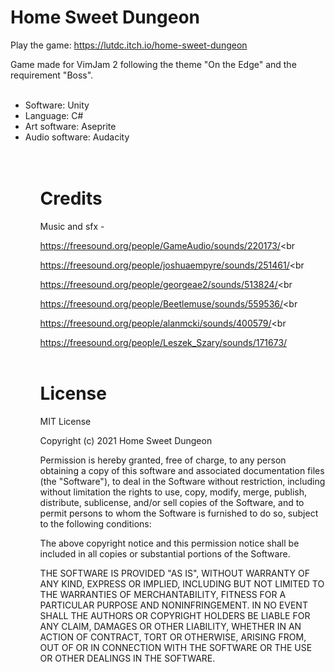# Home Sweet Dungeon

Play the game: https://lutdc.itch.io/home-sweet-dungeon

Game made for VimJam 2 following the theme "On the Edge" and the requirement "Boss".<br><br>

<ul>
  <li> Software: Unity
  <li> Language: C#
  <li> Art software: Aseprite
  <li> Audio software: Audacity
<ul><br><br>
  
# Credits
Music and sfx - 

https://freesound.org/people/GameAudio/sounds/220173/<br

https://freesound.org/people/joshuaempyre/sounds/251461/<br

https://freesound.org/people/georgeae2/sounds/513824/<br

https://freesound.org/people/Beetlemuse/sounds/559536/<br

https://freesound.org/people/alanmcki/sounds/400579/<br

https://freesound.org/people/Leszek_Szary/sounds/171673/<br><br>
  
# License
MIT License

Copyright (c) 2021 Home Sweet Dungeon

Permission is hereby granted, free of charge, to any person obtaining a copy
of this software and associated documentation files (the "Software"), to deal
in the Software without restriction, including without limitation the rights
to use, copy, modify, merge, publish, distribute, sublicense, and/or sell
copies of the Software, and to permit persons to whom the Software is
furnished to do so, subject to the following conditions:

The above copyright notice and this permission notice shall be included in all
copies or substantial portions of the Software.

THE SOFTWARE IS PROVIDED "AS IS", WITHOUT WARRANTY OF ANY KIND, EXPRESS OR
IMPLIED, INCLUDING BUT NOT LIMITED TO THE WARRANTIES OF MERCHANTABILITY,
FITNESS FOR A PARTICULAR PURPOSE AND NONINFRINGEMENT. IN NO EVENT SHALL THE
AUTHORS OR COPYRIGHT HOLDERS BE LIABLE FOR ANY CLAIM, DAMAGES OR OTHER
LIABILITY, WHETHER IN AN ACTION OF CONTRACT, TORT OR OTHERWISE, ARISING FROM,
OUT OF OR IN CONNECTION WITH THE SOFTWARE OR THE USE OR OTHER DEALINGS IN THE
SOFTWARE.
